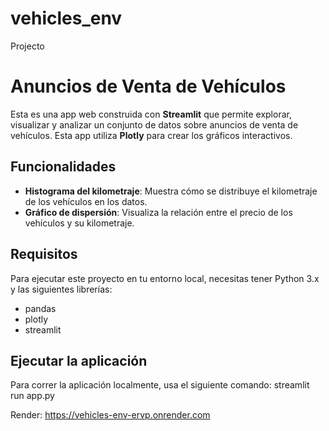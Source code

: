# vehicles_env
Projecto 

# Anuncios de Venta de Vehículos
Esta es una app web construida con **Streamlit** que permite explorar, visualizar y analizar un conjunto de datos sobre anuncios de venta de vehículos. Esta app utiliza **Plotly** para crear los gráficos interactivos.

## Funcionalidades
- **Histograma del kilometraje**: Muestra cómo se distribuye el kilometraje de los vehículos en los datos.
- **Gráfico de dispersión**: Visualiza la relación entre el precio de los vehículos y su kilometraje.

## Requisitos
Para ejecutar este proyecto en tu entorno local, necesitas tener Python 3.x y las siguientes librerías:
- pandas
- plotly
- streamlit

## Ejecutar la aplicación
Para correr la aplicación localmente, usa el siguiente comando:
streamlit run app.py

Render: https://vehicles-env-ervp.onrender.com 
